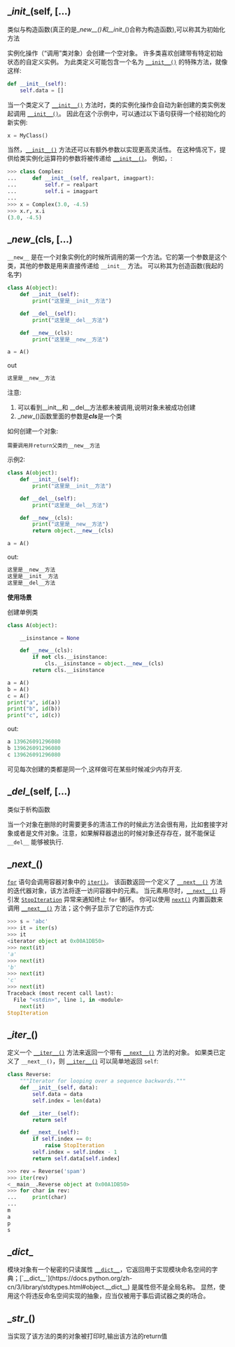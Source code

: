  

## \__init__(self, [...)

类似与构造函数(真正的是\__new\_\_()和\_\_init__()合称为构造函数),可以称其为初始化方法

实例化操作（“调用”类对象）会创建一个空对象。 许多类喜欢创建带有特定初始状态的自定义实例。 为此类定义可能包含一个名为 [`__init__()`](https://docs.python.org/zh-cn/3/reference/datamodel.html#object.__init__) 的特殊方法，就像这样:

```python
def __init__(self):
    self.data = []
```

当一个类定义了 [`__init__()`](https://docs.python.org/zh-cn/3/reference/datamodel.html#object.__init__) 方法时，类的实例化操作会自动为新创建的类实例发起调用 [`__init__()`](https://docs.python.org/zh-cn/3/reference/datamodel.html#object.__init__)。 因此在这个示例中，可以通过以下语句获得一个经初始化的新实例:

```python 
x = MyClass()
```

当然，[`__init__()`](https://docs.python.org/zh-cn/3/reference/datamodel.html#object.__init__) 方法还可以有额外参数以实现更高灵活性。 在这种情况下，提供给类实例化运算符的参数将被传递给 [`__init__()`](https://docs.python.org/zh-cn/3/reference/datamodel.html#object.__init__)。 例如，:

```python 
>>> class Complex:
...     def __init__(self, realpart, imagpart):
...         self.r = realpart
...         self.i = imagpart
...
>>> x = Complex(3.0, -4.5)
>>> x.r, x.i
(3.0, -4.5)
```

## \__new__(cls, [...)

`__new__` 是在一个对象实例化的时候所调用的第一个方法。它的第一个参数是这个类，其他的参数是用来直接传递给 `__init__` 方法。 可以称其为创造函数(我起的名字)

```python 
class A(object):
    def __init__(self):
        print("这里是__init__方法")

    def __del__(self):
        print("这里是__del__方法")

    def __new__(cls):
        print("这里是__new__方法")

a = A()
```

out

```python 
这里是__new__方法
```

注意:

1. 可以看到\__init__和 \_\_del\_\_方法都未被调用,说明对象未被成功创建
2. \__new__()函数里面的参数是***cls***是一个类

如何创建一个对象:

`需要调用并return父类的__new__方法`

示例2:

```python 
class A(object):
    def __init__(self):
        print("这里是__init__方法")

    def __del__(self):
        print("这里是__del__方法")

    def __new__(cls):
        print("这里是__new__方法")
        return object.__new__(cls)

a = A()
```

out:

```python 
这里是__new__方法
这里是__init__方法
这里是__del__方法
```

**使用场景**

创建单例类

```python
class A(object):

    __isinstance = None

    def __new__(cls):
        if not cls.__isinstance:
            cls.__isinstance = object.__new__(cls)
        return cls.__isinstance

a = A()
b = A()
c = A()
print("a", id(a))
print("b", id(b))
print("c", id(c))
```

out:

```python
a 139626091296080
b 139626091296080
c 139626091296080
```

可见每次创建的类都是同一个,这样做可在某些时候减少内存开支.

## \__del__(self, [...)

类似于析构函数

当一个对象在删除的时需要更多的清洁工作的时候此方法会很有用，比如套接字对象或者是文件对象。注意，如果解释器退出的时候对象还存存在，就不能保证 `__del__` 能够被执行.

## \__next__()

[`for`](https://docs.python.org/zh-cn/3/reference/compound_stmts.html#for) 语句会调用容器对象中的 [`iter()`](https://docs.python.org/zh-cn/3/library/functions.html#iter)。 该函数返回一个定义了 [`__next__()`](https://docs.python.org/zh-cn/3/library/stdtypes.html#iterator.__next__) 方法的迭代器对象，该方法将逐一访问容器中的元素。 当元素用尽时，[`__next__()`](https://docs.python.org/zh-cn/3/library/stdtypes.html#iterator.__next__) 将引发 [`StopIteration`](https://docs.python.org/zh-cn/3/library/exceptions.html#StopIteration) 异常来通知终止 `for` 循环。 你可以使用 [`next()`](https://docs.python.org/zh-cn/3/library/functions.html#next) 内置函数来调用 [`__next__()`](https://docs.python.org/zh-cn/3/library/stdtypes.html#iterator.__next__) 方法；这个例子显示了它的运作方式:

```python
>>> s = 'abc'
>>> it = iter(s)
>>> it
<iterator object at 0x00A1DB50>
>>> next(it)
'a'
>>> next(it)
'b'
>>> next(it)
'c'
>>> next(it)
Traceback (most recent call last):
  File "<stdin>", line 1, in <module>
    next(it)
StopIteration
```

##  \__iter__()

 定义一个 [`__iter__()`](https://docs.python.org/zh-cn/3/reference/datamodel.html#object.__iter__) 方法来返回一个带有 [`__next__()`](https://docs.python.org/zh-cn/3/library/stdtypes.html#iterator.__next__) 方法的对象。 如果类已定义了 `__next__()`，则 [`__iter__()`](https://docs.python.org/zh-cn/3/reference/datamodel.html#object.__iter__) 可以简单地返回 `self`:

```python
class Reverse:
    """Iterator for looping over a sequence backwards."""
    def __init__(self, data):
        self.data = data
        self.index = len(data)

    def __iter__(self):
        return self

    def __next__(self):
        if self.index == 0:
            raise StopIteration
        self.index = self.index - 1
        return self.data[self.index]
```

```python 
>>> rev = Reverse('spam')
>>> iter(rev)
<__main__.Reverse object at 0x00A1DB50>
>>> for char in rev:
...     print(char)
...
m
a
p
s
```

## \__dict__

 模块对象有一个秘密的只读属性 [`__dict__`](https://docs.python.org/zh-cn/3/library/stdtypes.html#object.__dict__)，它返回用于实现模块命名空间的字典；[`__dict__`](https://docs.python.org/zh-cn/3/library/stdtypes.html#object.__dict__) 是属性但不是全局名称。 显然，使用这个将违反命名空间实现的抽象，应当仅被用于事后调试器之类的场合。

## \__str__()

当实现了该方法的类的对象被打印时,输出该方法的return值